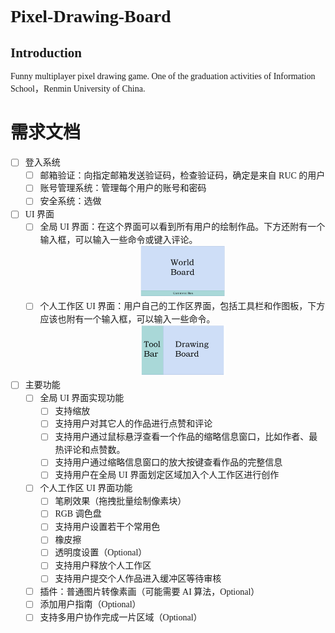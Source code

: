 <font face = "华文中宋">

# Pixel-Drawing-Board

## Introduction

Funny multiplayer pixel drawing game. One of the graduation activities of Information School，Renmin University of China.

# 需求文档

- [ ] 登入系统  
  - [ ] 邮箱验证：向指定邮箱发送验证码，检查验证码，确定是来自 RUC 的用户
  - [ ] 账号管理系统：管理每个用户的账号和密码
  - [ ] 安全系统：选做
- [ ] UI  界面
  - [ ] 全局 UI 界面：在这个界面可以看到所有用户的绘制作品。下方还附有一个输入框，可以输入一些命令或键入评论。
        <center><img src = /images/0.png width = 30%></center>
  - [ ] 个人工作区 UI 界面：用户自己的工作区界面，包括工具栏和作图板，下方应该也附有一个输入框，可以输入一些命令。
        <center><img src = /images/1.png width = 30%></center>
- [ ] 主要功能
  - [ ] 全局 UI 界面实现功能
    - [ ] 支持缩放
    - [ ] 支持用户对其它人的作品进行点赞和评论
    - [ ] 支持用户通过鼠标悬浮查看一个作品的缩略信息窗口，比如作者、最热评论和点赞数。
    - [ ] 支持用户通过缩略信息窗口的放大按键查看作品的完整信息
    - [ ] 支持用户在全局 UI 界面划定区域加入个人工作区进行创作
  - [ ] 个人工作区 UI 界面功能
    - [ ] 笔刷效果（拖拽批量绘制像素块）
    - [ ] RGB 调色盘
    - [ ] 支持用户设置若干个常用色
    - [ ] 橡皮擦
    - [ ] 透明度设置（Optional）
    - [ ] 支持用户释放个人工作区
    - [ ] 支持用户提交个人作品进入缓冲区等待审核
  - [ ] 插件：普通图片转像素画（可能需要 AI 算法，Optional）
  - [ ] 添加用户指南（Optional）
  - [ ] 支持多用户协作完成一片区域（Optional）
